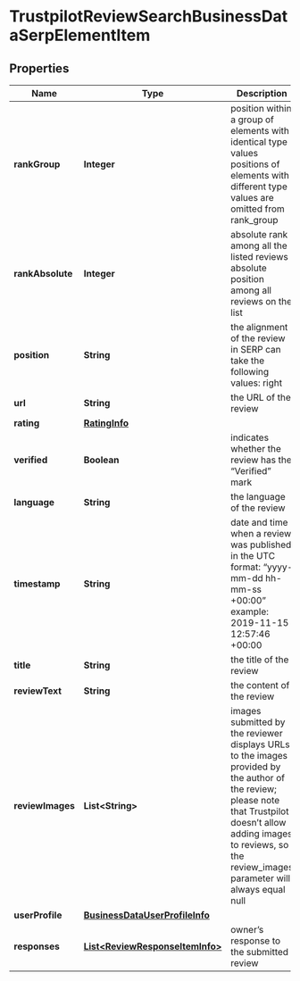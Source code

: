

# TrustpilotReviewSearchBusinessDataSerpElementItem


## Properties

| Name | Type | Description | Notes |
|------------ | ------------- | ------------- | -------------|
|**rankGroup** | **Integer** | position within a group of elements with identical type values positions of elements with different type values are omitted from rank_group |  [optional] |
|**rankAbsolute** | **Integer** | absolute rank among all the listed reviews absolute position among all reviews on the list |  [optional] |
|**position** | **String** | the alignment of the review in SERP can take the following values: right |  [optional] |
|**url** | **String** | the URL of the review |  [optional] |
|**rating** | [**RatingInfo**](RatingInfo.md) |  |  [optional] |
|**verified** | **Boolean** | indicates whether the review has the “Verified” mark |  [optional] |
|**language** | **String** | the language of the review |  [optional] |
|**timestamp** | **String** | date and time when a review was published in the UTC format: “yyyy-mm-dd hh-mm-ss +00:00” example: 2019-11-15 12:57:46 +00:00 |  [optional] |
|**title** | **String** | the title of the review |  [optional] |
|**reviewText** | **String** | the content of the review |  [optional] |
|**reviewImages** | **List&lt;String&gt;** | images submitted by the reviewer displays URLs to the images provided by the author of the review; please note that Trustpilot doesn’t allow adding images to reviews, so the review_images parameter will always equal null |  [optional] |
|**userProfile** | [**BusinessDataUserProfileInfo**](BusinessDataUserProfileInfo.md) |  |  [optional] |
|**responses** | [**List&lt;ReviewResponseItemInfo&gt;**](ReviewResponseItemInfo.md) | owner’s response to the submitted review |  [optional] |



